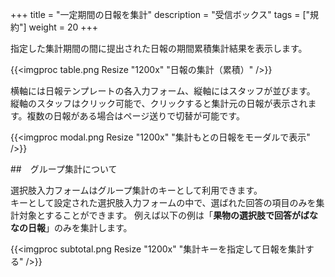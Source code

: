 +++
title = "一定期間の日報を集計"
description = "受信ボックス"
tags = ["規約"]
weight = 20
+++

指定した集計期間の間に提出された日報の期間累積集計結果を表示します。

{{<imgproc table.png Resize "1200x" "日報の集計（累積）" />}}

横軸には日報テンプレートの各入力フォーム、縦軸にはスタッフが並びます。
縦軸のスタッフはクリック可能で、クリックすると集計元の日報が表示されます。複数の日報がある場合はページ送りで切替が可能です。

{{<imgproc modal.png Resize "1200x" "集計もとの日報をモーダルで表示" />}}

##　グループ集計について

選択肢入力フォームはグループ集計のキーとして利用できます。  
キーとして設定された選択肢入力フォームの中で、選ばれた回答の項目のみを集計対象とすることができます。
例えば以下の例は「**果物の選択肢で回答がばななの日報**」のみを集計します。

{{<imgproc subtotal.png Resize "1200x" "集計キーを指定して日報を集計する" />}}

